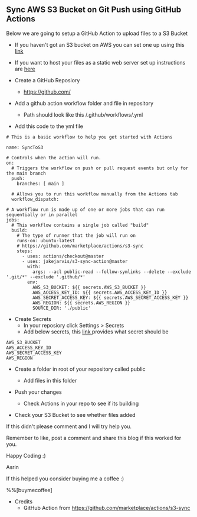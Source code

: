 ## Sync AWS S3 Bucket on Git Push using GitHub Actions

Below we are going to setup a GitHub Action to upload files to a S3 Bucket

- If you haven't got an S3 bucket on AWS you can set one up using this  [link](https://docs.aws.amazon.com/AmazonS3/latest/userguide/create-bucket-overview.html) 

- If you want to host your files as a static web server set up instructions are [here](https://docs.aws.amazon.com/AmazonS3/latest/userguide/WebsiteHosting.html) 


- Create a GitHub Reposiory
    - https://github.com/

- Add a github action workflow folder and file in repository
    - Path should look like this <repositoryName>/.github/workflows/<workflowName>.yml

- Add this code to the yml file

```
# This is a basic workflow to help you get started with Actions

name: SyncToS3

# Controls when the action will run. 
on:
  # Triggers the workflow on push or pull request events but only for the main branch
  push:
    branches: [ main ]

  # Allows you to run this workflow manually from the Actions tab
  workflow_dispatch:

# A workflow run is made up of one or more jobs that can run sequentially or in parallel
jobs:
  # This workflow contains a single job called "build"
  build:
    # The type of runner that the job will run on
    runs-on: ubuntu-latest
    # https://github.com/marketplace/actions/s3-sync 
    steps:
      - uses: actions/checkout@master
      - uses: jakejarvis/s3-sync-action@master
        with:
          args: --acl public-read --follow-symlinks --delete --exclude '.git/*' --exclude '.github/*'
        env:
          AWS_S3_BUCKET: ${{ secrets.AWS_S3_BUCKET }}
          AWS_ACCESS_KEY_ID: ${{ secrets.AWS_ACCESS_KEY_ID }}
          AWS_SECRET_ACCESS_KEY: ${{ secrets.AWS_SECRET_ACCESS_KEY }}
          AWS_REGION: ${{ secrets.AWS_REGION }}
          SOURCE_DIR: './public'
```

- Create Secrets
    - In your reposiory click Settings > Secrets
    - Add below secrets, this  [link ](https://github.com/marketplace/actions/s3-sync#configuration) provides what secret should be 

```
AWS_S3_BUCKET 
AWS_ACCESS_KEY_ID 
AWS_SECRET_ACCESS_KEY 
AWS_REGION
```

- Create a folder in root of your repository called public
    - Add files in this folder

- Push your changes
    - Check Actions in your repo to see if its building

- Check your S3 Bucket to see whether files added

If this didn't please comment and I will try help you.

Remember to like, post a comment and share this blog if this worked for you.

Happy Coding :)

Asrin

If this helped you consider buying me a coffee :)

%%[buymecoffee]

- Credits 
    - GitHub Action from https://github.com/marketplace/actions/s3-sync 